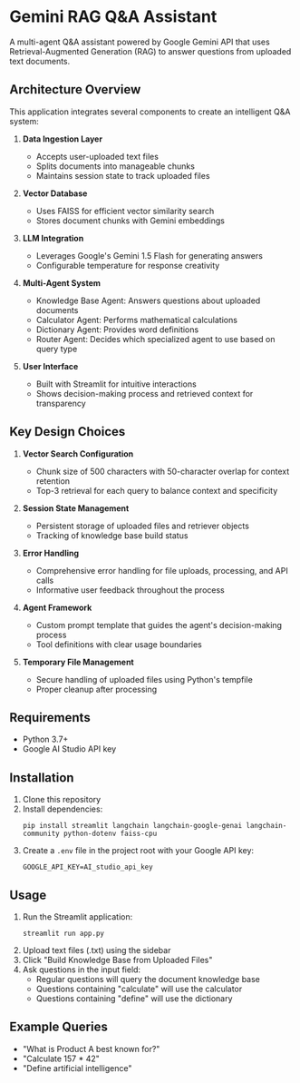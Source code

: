 

# Gemini RAG Q&A Assistant

A multi-agent Q&A assistant powered by Google Gemini API that uses Retrieval-Augmented Generation (RAG) to answer questions from uploaded text documents.

## Architecture Overview

This application integrates several components to create an intelligent Q&A system:

1. **Data Ingestion Layer**
   - Accepts user-uploaded text files
   - Splits documents into manageable chunks
   - Maintains session state to track uploaded files

2. **Vector Database**
   - Uses FAISS for efficient vector similarity search
   - Stores document chunks with Gemini embeddings

3. **LLM Integration**
   - Leverages Google's Gemini 1.5 Flash for generating answers
   - Configurable temperature for response creativity

4. **Multi-Agent System**
   - Knowledge Base Agent: Answers questions about uploaded documents
   - Calculator Agent: Performs mathematical calculations
   - Dictionary Agent: Provides word definitions
   - Router Agent: Decides which specialized agent to use based on query type

5. **User Interface**
   - Built with Streamlit for intuitive interactions
   - Shows decision-making process and retrieved context for transparency

## Key Design Choices

1. **Vector Search Configuration**
   - Chunk size of 500 characters with 50-character overlap for context retention
   - Top-3 retrieval for each query to balance context and specificity

2. **Session State Management**
   - Persistent storage of uploaded files and retriever objects
   - Tracking of knowledge base build status

3. **Error Handling**
   - Comprehensive error handling for file uploads, processing, and API calls
   - Informative user feedback throughout the process

4. **Agent Framework**
   - Custom prompt template that guides the agent's decision-making process
   - Tool definitions with clear usage boundaries

5. **Temporary File Management**
   - Secure handling of uploaded files using Python's tempfile
   - Proper cleanup after processing

## Requirements

- Python 3.7+
- Google AI Studio API key

## Installation

1. Clone this repository
2. Install dependencies:
   ```
   pip install streamlit langchain langchain-google-genai langchain-community python-dotenv faiss-cpu
   ```
3. Create a `.env` file in the project root with your Google API key:
   ```
   GOOGLE_API_KEY=AI_studio_api_key
   ```

## Usage

1. Run the Streamlit application:
   ```
   streamlit run app.py
   ```
2. Upload text files (.txt) using the sidebar
3. Click "Build Knowledge Base from Uploaded Files"
4. Ask questions in the input field:
   - Regular questions will query the document knowledge base
   - Questions containing "calculate" will use the calculator
   - Questions containing "define" will use the dictionary

## Example Queries

- "What is Product A best known for?"
- "Calculate 157 * 42"
- "Define artificial intelligence"
